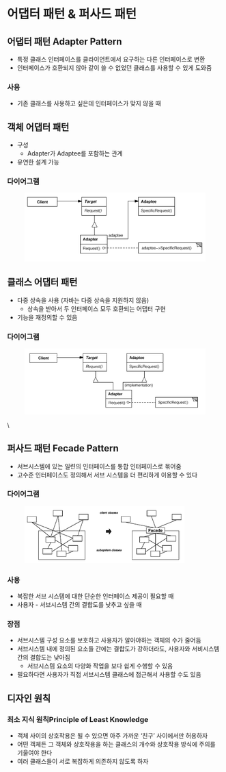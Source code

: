# 어댑터 패턴 & 퍼사드 패턴

## 어댑터 패턴 Adapter Pattern

* 특정 클래스 인터페이스를 클라이언트에서 요구하는 다른 인터페이스로 변환
* 인터페이스가 호환되지 않아 같이 쓸 수 없었던 클래스를 사용할 수 있게 도와줌

### 사용

* 기존 클래스를 사용하고 싶은데 인터페이스가 맞지 않을 때

## 객체 어댑터 패턴

* 구성
  * Adapter가 Adaptee를 포함하는 관계
* 유연한 설계 가능

### 다이어그램

<figure><img src="../.gitbook/assets/Adaptec.gif" alt=""><figcaption></figcaption></figure>

## 클래스 어댑터 패턴

* 다중 상속을 사용 (자바는 다중 상속을 지원하지 않음)
  * 상속을 받아서 두 인터페이스 모두 호환되는 어댑터 구현
* 기능을 재정의할 수 있음

### 다이어그램

<figure><img src="../.gitbook/assets/Adaptee.gif" alt=""><figcaption></figcaption></figure>

\


## 퍼사드 패턴 Fecade Pattern

* 서브시스템에 있는 일련의 인터페이스를 통합 인터페이스로 묶어줌
* 고수준 인터페이스도 정의해서 서브 시스템을 더 편리하게 이용할 수 있다

### 다이어그램

<figure><img src="../.gitbook/assets/images-1.png" alt=""><figcaption></figcaption></figure>

### 사용

* 복잡한 서브 시스템에 대한 단순한 인터페이스 제공이 필요할 때
* 사용자 - 서브시스템 간의 결합도를 낮추고 싶을 때



### 장점

* 서브시스템 구성 요소를 보호하고 사용자가 알아야하는 객체의 수가 줄어듬
* 서브시스템 내에 정의된 요소들 간에는 결합도가 강하더라도, 사용자와 서비시스템간의 결합도는 낮아짐
  * 서브시스템 요소의 다양화 작업을 보다 쉽게 수행할 수 있음
* 필요하다면 사용자가 직접 서브시스템 클래스에 접근해서 사용할 수도 있음

## 디자인 원칙

### 최소 지식 원칙Principle of Least Knowledge

* 객체 사이의 상호작용은 될 수 있으면 아주 가까운 ‘친구’ 사이에서만 허용하자
* 어떤 객체든 그 객체와 상호작용을 하는 클래스의 개수와 상호작용 방식에 주의를 기울여야 한다
* 여러 클래스들이 서로 복잡하게 의존하지 않도록 하자
